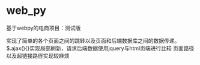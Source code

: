# web_py
基于webpy的电商项目：测试版

实现了简单的各个页面之间的跳转以及页面和后端数据库之间的数据传递。
$.ajax(){}实现局部刷新，请求后端数据使用jquery与html页端进行比较
页面路径以及超链接路径实现较麻烦
